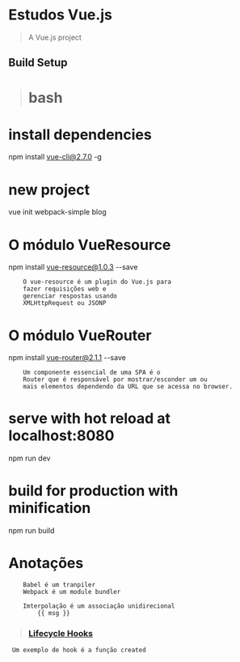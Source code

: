 # Estudos Vue.js

> A Vue.js project

## Build Setup

> # bash
# install dependencies

npm install vue-cli@2.7.0 -g

# new project
vue init webpack-simple blog

# O módulo VueResource
npm install vue-resource@1.0.3 --save
```
    O vue-resource é um plugin do Vue.js para 
    fazer requisições web e 
    gerenciar respostas usando 
    XMLHttpRequest ou JSONP
```

# O módulo VueRouter
npm install vue-router@2.1.1 --save
```
    Um componente essencial de uma SPA é o 
    Router que é responsável por mostrar/esconder um ou 
    mais elementos dependendo da URL que se acessa no browser.
```


# serve with hot reload at localhost:8080
npm run dev

# build for production with minification
npm run build

# Anotações 
```
    Babel é um tranpiler
    Webpack é um module bundler

    Imterpolação é um associação unidirecional
        {{ msg }} 
```
> ### 	[Lifecycle Hooks](https://br.vuejs.org/v2/api/index.html#Opcoes-Ciclo-de-Vida)
``` 
 Um exemplo de hook é a função created
```

